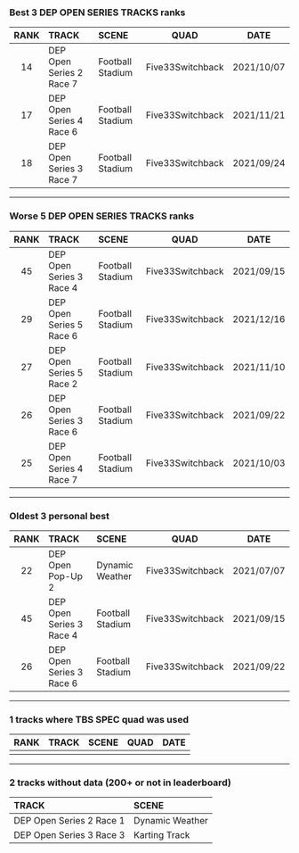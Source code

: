 ### Best 3 DEP OPEN SERIES TRACKS ranks
|RANK|TRACK|SCENE|QUAD|DATE|
|:---:|:---|:---|:---:|:---:|
|14|DEP Open Series 2 Race 7|Football Stadium|Five33Switchback|2021/10/07|
|17|DEP Open Series 4 Race 6|Football Stadium|Five33Switchback|2021/11/21|
|18|DEP Open Series 3 Race 7|Football Stadium|Five33Switchback|2021/09/24|
---
### Worse 5 DEP OPEN SERIES TRACKS ranks
|RANK|TRACK|SCENE|QUAD|DATE|
|:---:|:---|:---|:---:|:---:|
|45|DEP Open Series 3 Race 4|Football Stadium|Five33Switchback|2021/09/15|
|29|DEP Open Series 5 Race 6|Football Stadium|Five33Switchback|2021/12/16|
|27|DEP Open Series 5 Race 2|Football Stadium|Five33Switchback|2021/11/10|
|26|DEP Open Series 3 Race 6|Football Stadium|Five33Switchback|2021/09/22|
|25|DEP Open Series 4 Race 7|Football Stadium|Five33Switchback|2021/10/03|
---
### Oldest 3 personal best
|RANK|TRACK|SCENE|QUAD|DATE|
|:---:|:---|:---|:---:|:---:|
|22|DEP Open Pop-Up 2|Dynamic Weather|Five33Switchback|2021/07/07|
|45|DEP Open Series 3 Race 4|Football Stadium|Five33Switchback|2021/09/15|
|26|DEP Open Series 3 Race 6|Football Stadium|Five33Switchback|2021/09/22|
---
### 1 tracks where TBS SPEC quad was used
|RANK|TRACK|SCENE|QUAD|DATE|
|:---:|:---|:---|:---:|:---:|
||||||
---
### 2 tracks without data (200+ or not in leaderboard)
|TRACK|SCENE|
|:---|:---|
|DEP Open Series 2 Race 1|Dynamic Weather|
|DEP Open Series 3 Race 3|Karting Track|
